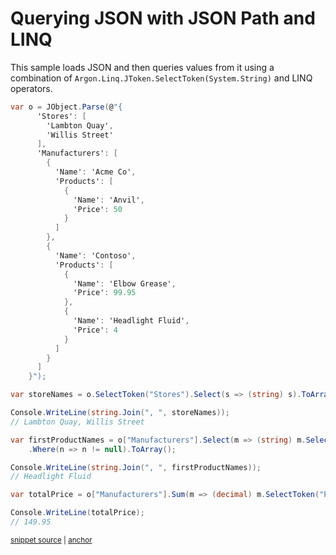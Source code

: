 # Querying JSON with JSON Path and LINQ

This sample loads JSON and then queries values from it using a combination of `Argon.Linq.JToken.SelectToken(System.String)` and LINQ operators.

<!-- snippet: QueryJsonSelectTokenWithLinq -->
<a id='snippet-queryjsonselecttokenwithlinq'></a>
```cs
var o = JObject.Parse(@"{
      'Stores': [
        'Lambton Quay',
        'Willis Street'
      ],
      'Manufacturers': [
        {
          'Name': 'Acme Co',
          'Products': [
            {
              'Name': 'Anvil',
              'Price': 50
            }
          ]
        },
        {
          'Name': 'Contoso',
          'Products': [
            {
              'Name': 'Elbow Grease',
              'Price': 99.95
            },
            {
              'Name': 'Headlight Fluid',
              'Price': 4
            }
          ]
        }
      ]
    }");

var storeNames = o.SelectToken("Stores").Select(s => (string) s).ToArray();

Console.WriteLine(string.Join(", ", storeNames));
// Lambton Quay, Willis Street

var firstProductNames = o["Manufacturers"].Select(m => (string) m.SelectToken("Products[1].Name"))
    .Where(n => n != null).ToArray();

Console.WriteLine(string.Join(", ", firstProductNames));
// Headlight Fluid

var totalPrice = o["Manufacturers"].Sum(m => (decimal) m.SelectToken("Products[0].Price"));

Console.WriteLine(totalPrice);
// 149.95
```
<sup><a href='/src/Tests/Documentation/Samples/JsonPath/QueryJsonSelectTokenWithLinq.cs#L33-L82' title='Snippet source file'>snippet source</a> | <a href='#snippet-queryjsonselecttokenwithlinq' title='Start of snippet'>anchor</a></sup>
<!-- endSnippet -->
